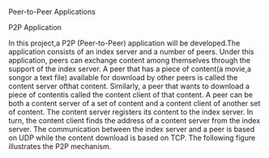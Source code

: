 Peer-to-Peer Applications

P2P Application 

In this project,a P2P (Peer-to-Peer) application will be developed.The application consists of an index server and a number of peers. Under this application, peers can exchange content among themselves through the support of the index server. A peer that has a piece of content(a movie,a songor a text file) available for download by other peers is called the content server ofthat content. Similarly, a peer that wants to download a piece of contentis called the content client of that content. A peer can be both a content server of a set of content and a content client of another set of content. The content server registers its content to the index server. In turn, the content client finds the address of a content server from the index server. The communication between the index server and a peer is based on UDP while the content download is based on TCP. The following figure illustrates the P2P mechanism.
